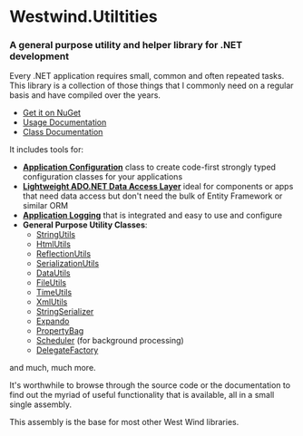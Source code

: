 # Westwind.Utiltities
### A general purpose utility and helper library for .NET development

Every .NET application requires small, common and often repeated tasks. This library is a collection of those things that I commonly need on a regular basis and have compiled over the years.

* [Get it on NuGet](http://nuget.org/packages/Westwind.Utilities/)
* [Usage Documentation](http://west-wind.com/westwindtoolkit/docs?page=_3rg13chn1.htm)
* [Class Documentation](http://west-wind.com/westwindtoolkit/docs/_3rg13chn1.htm)

It includes tools for:

* [**Application Configuration**](http://west-wind.com/westwindtoolkit/docs?page=_2le027umn.htm) class to create code-first strongly typed configuration classes for your applications
* [**Lightweight ADO.NET Data Access Layer**](http://west-wind.com/westwindtoolkit/docs?=page=_3ou0v2jum.htm) ideal for components or apps
  that need data access but don't need the bulk of Entity Framework or similar ORM
* [**Application Logging**](http://west-wind.com/westwindtoolkit/docs?page=_2mp013ssr.htm) that is integrated and easy to use and configure
* **General Purpose Utility Classes**:
	* [StringUtils](http://west-wind.com/westwindtoolkit/docs?topic=Class%20StringUtils)
    * [HtmlUtils](http://west-wind.com/westwindtoolkit/docs?topic=Class%20HtmlUtils)
	* [ReflectionUtils](http://west-wind.com/westwindtoolkit/docs?topic=Class%20ReflectionUtils)
	* [SerializationUtils](http://west-wind.com/westwindtoolkit/docs?topic=Class%20SerializationUtils)
	* [DataUtils](http://west-wind.com/westwindtoolkit/docs?topic=Class%20DataUtils)	
	* [FileUtils](http://west-wind.com/westwindtoolkit/docs?topic=Class%20FileUtils)
    * [TimeUtils](http://west-wind.com/westwindtoolkit/docs?topic=Class%20TimeUtils)	
    * [XmlUtils](http://west-wind.com/westwindtoolkit/docs?topic=Class%20TimeUtils)	    
    * [StringSerializer](http://west-wind.com/westwindtoolkit/docs?topic=Class%20StringSerializer)
    * [Expando](http://west-wind.com/westwindtoolkit/docs?topic=Class%20Expando)
	* [PropertyBag](http://west-wind.com/westwindtoolkit/docs?topic=Class%20PropertyBag)
    * [Scheduler](http://west-wind.com/westwindtoolkit/docs?topic=Class%20Scheduler) (for background processing)    
    * [DelegateFactory](http://west-wind.com/westwindtoolkit/docs?topic=Class%20DelegateFactory)

and much, much more.

It's worthwhile to browse through the source code or the documentation
to find out the myriad of useful functionality that is available, all
in a small single assembly.

This assembly is the base for most other West Wind libraries.